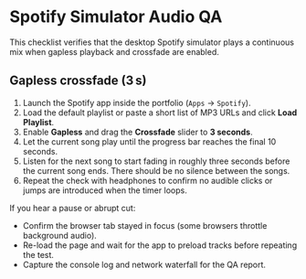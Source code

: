 # Spotify Simulator Audio QA

This checklist verifies that the desktop Spotify simulator plays a continuous mix when gapless playback and crossfade are enabled.

## Gapless crossfade (3 s)

1. Launch the Spotify app inside the portfolio (`Apps` → `Spotify`).
2. Load the default playlist or paste a short list of MP3 URLs and click **Load Playlist**.
3. Enable **Gapless** and drag the **Crossfade** slider to **3 seconds**.
4. Let the current song play until the progress bar reaches the final 10 seconds.
5. Listen for the next song to start fading in roughly three seconds before the current song ends. There should be no silence between the songs.
6. Repeat the check with headphones to confirm no audible clicks or jumps are introduced when the timer loops.

If you hear a pause or abrupt cut:

- Confirm the browser tab stayed in focus (some browsers throttle background audio).
- Re-load the page and wait for the app to preload tracks before repeating the test.
- Capture the console log and network waterfall for the QA report.
